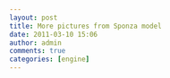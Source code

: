 ```yaml
---
layout: post
title: More pictures from Sponza model
date: 2011-03-10 15:06
author: admin
comments: true
categories: [engine]
---
```

<a onblur="try {parent.deselectBloggerImageGracefully();} catch(e) {}" href="http://4.bp.blogspot.com/-DXPpsMX-RyE/TXjpCQP4rhI/AAAAAAAABHU/cpQINH3X3rU/s1600/editor_sponza3.jpg"><img class="image featured" src="http://4.bp.blogspot.com/-DXPpsMX-RyE/TXjpCQP4rhI/AAAAAAAABHU/cpQINH3X3rU/s320/editor_sponza3.jpg" border="0" alt="" id="BLOGGER_PHOTO_ID_5582467963056336402" /></a><br /><br /><a onblur="try {parent.deselectBloggerImageGracefully();} catch(e) {}" href="http://3.bp.blogspot.com/-NzHBbYf2gG0/TXjo-hg6K_I/AAAAAAAABHM/ncZAoHNqCtU/s1600/editor_sponza2.jpg"><img class="image featured" src="http://3.bp.blogspot.com/-NzHBbYf2gG0/TXjo-hg6K_I/AAAAAAAABHM/ncZAoHNqCtU/s320/editor_sponza2.jpg" border="0" alt="" id="BLOGGER_PHOTO_ID_5582467898971663346" /></a>
